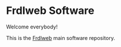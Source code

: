 # Frdlweb Software
Welcome everybody!

This is the [Frdlweb](https://frdl.de/) main software repository.
